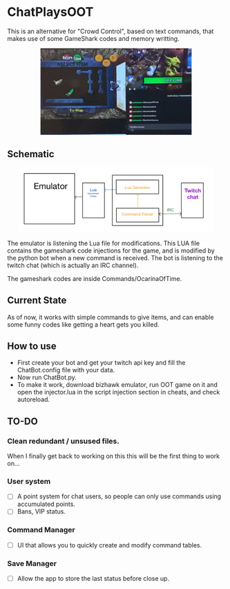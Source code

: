 # ChatPlaysOOT
This is an alternative for "Crowd Control", based on text commands, that makes use of some GameShark codes and memory writting. 

<center>
  <img src="https://github.com/Montyro/TwitchChatPlaysOOT/blob/main/Images/oot.gif" width="350" height="200" />
</center>

## Schematic
<center>
  <img src="https://github.com/Montyro/TwitchChatPlaysOOT/blob/main/Images/diagram.png"  height="150" />
</center>

The emulator is listening the Lua file for modifications. This LUA file contains the gameshark code injections for the game, and is modified by the python bot when a new command is received. The bot is listening to the twitch chat (which is actually an IRC channel).

The gameshark codes are inside Commands/OcarinaOfTime.

## Current State
As of now, it works with simple commands to give items, and can enable some funny codes like getting a heart gets you killed.

## How to use
* First create your bot and get your twitch api key and fill the ChatBot.config file with your data.
* Now run ChatBot.py.
* To make it work, download bizhawk emulator, run OOT game on it and open the injector.lua in the script injection section in cheats, and check autoreload. 

## TO-DO
### Clean redundant / unsused files.
When I finally get back to working on this this will be the first thing to work on...

### User system
* [ ] A point system for chat users, so people can only use commands using accumulated points.
* [ ] Bans, VIP status.

### Command Manager
* [ ] UI that allows you to quickly create and modify command tables.

### Save Manager
* [ ] Allow the app to store the last status before close up.








